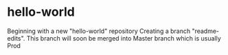 # hello-world
Beginning with a new "hello-world" repository
Creating a branch "readme-edits". This branch will soon be merged into Master branch which is usually Prod
